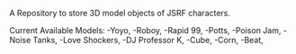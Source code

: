 A Repository to store 3D model objects of JSRF characters.

Current Available Models:
	-Yoyo,
	-Roboy,
	-Rapid 99,
	-Potts,
	-Poison Jam,
	-Noise Tanks,
	-Love Shockers,
	-DJ Professor K,
	-Cube,
	-Corn,
	-Beat,

